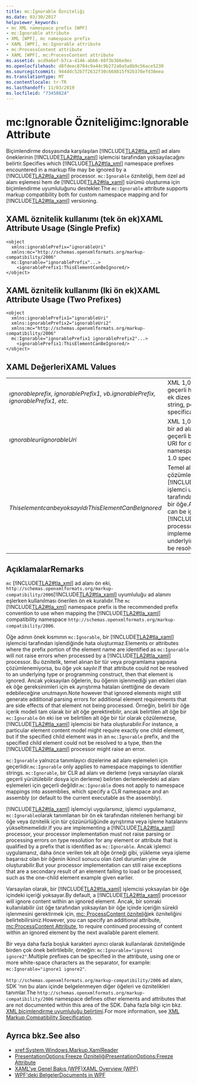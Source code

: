 ```yaml
---
title: mc:Ignorable Özniteliği
ms.date: 03/30/2017
helpviewer_keywords:
- mc XML namespace prefix [WPF]
- mc:Ignorable attribute
- XML [WPF], mc namespace prefix
- XAML [WPF], mc:Ignorable attribute
- mc:ProcessContent attribute
- XAML [WPF], mc:ProcessContent attribute
ms.assetid: acd9a6ef-b7ca-4146-abb6-60f3b366e9ec
ms.openlocfilehash: d8fdeec8784c9a44c9b272a0a5a8b9c56ace5230
ms.sourcegitcommit: 944ddc52b7f2632f30c668815f92b378efd38eea
ms.translationtype: MT
ms.contentlocale: tr-TR
ms.lasthandoff: 11/03/2019
ms.locfileid: "73458824"
---
```

# <a name="mcignorable-attribute"></a><span data-ttu-id="3f309-102">mc:Ignorable Özniteliği</span><span class="sxs-lookup"><span data-stu-id="3f309-102">mc:Ignorable Attribute</span></span>
<span data-ttu-id="3f309-103">Biçimlendirme dosyasında karşılaşılan [!INCLUDE[TLA2#tla_xml](../../../../includes/tla2sharptla-xml-md.md)] ad alanı öneklerinin [!INCLUDE[TLA2#tla_xaml](../../../../includes/tla2sharptla-xaml-md.md)] işlemcisi tarafından yoksayılacağını belirtir.</span><span class="sxs-lookup"><span data-stu-id="3f309-103">Specifies which [!INCLUDE[TLA2#tla_xml](../../../../includes/tla2sharptla-xml-md.md)] namespace prefixes encountered in a markup file may be ignored by a [!INCLUDE[TLA2#tla_xaml](../../../../includes/tla2sharptla-xaml-md.md)] processor.</span></span> <span data-ttu-id="3f309-104">`mc:Ignorable` özniteliği, hem özel ad alanı eşlemesi hem de [!INCLUDE[TLA2#tla_xaml](../../../../includes/tla2sharptla-xaml-md.md)] sürümü oluşturma için biçimlendirme uyumluluğunu destekler.</span><span class="sxs-lookup"><span data-stu-id="3f309-104">The `mc:Ignorable` attribute supports markup compatibility both for custom namespace mapping and for [!INCLUDE[TLA2#tla_xaml](../../../../includes/tla2sharptla-xaml-md.md)] versioning.</span></span>  
  
## <a name="xaml-attribute-usage-single-prefix"></a><span data-ttu-id="3f309-105">XAML öznitelik kullanımı (tek ön ek)</span><span class="sxs-lookup"><span data-stu-id="3f309-105">XAML Attribute Usage (Single Prefix)</span></span>  
  
```xaml  
<object  
  xmlns:ignorablePrefix="ignorableUri"  
  xmlns:mc="http://schemas.openxmlformats.org/markup-compatibility/2006"  
  mc:Ignorable="ignorablePrefix"...>  
    <ignorablePrefix1:ThisElementCanBeIgnored/>  
</object>  
```  
  
## <a name="xaml-attribute-usage-two-prefixes"></a><span data-ttu-id="3f309-106">XAML öznitelik kullanımı (Iki ön ek)</span><span class="sxs-lookup"><span data-stu-id="3f309-106">XAML Attribute Usage (Two Prefixes)</span></span>  
  
```xaml  
<object  
  xmlns:ignorablePrefix1="ignorableUri"  
  xmlns:ignorablePrefix2="ignorableUri2"  
  xmlns:mc="http://schemas.openxmlformats.org/markup-compatibility/2006"  
  mc:Ignorable="ignorablePrefix1 ignorablePrefix2"...>  
    <ignorablePrefix1:ThisElementCanBeIgnored/>  
</object>  
```  
  
## <a name="xaml-values"></a><span data-ttu-id="3f309-107">XAML Değerleri</span><span class="sxs-lookup"><span data-stu-id="3f309-107">XAML Values</span></span>  
  
|||  
|-|-|  
|<span data-ttu-id="3f309-108">*ıgnorableprefix, ignorablePrefix1, vb.*</span><span class="sxs-lookup"><span data-stu-id="3f309-108">*ignorablePrefix, ignorablePrefix1, etc.*</span></span>|<span data-ttu-id="3f309-109">XML 1,0 belirtimine göre geçerli herhangi bir ön ek dizesi.</span><span class="sxs-lookup"><span data-stu-id="3f309-109">Any valid prefix string, per the XML 1.0 specification.</span></span>|  
|<span data-ttu-id="3f309-110">*ıgnorableuri*</span><span class="sxs-lookup"><span data-stu-id="3f309-110">*ignorableUri*</span></span>|<span data-ttu-id="3f309-111">XML 1,0 belirtimine göre bir ad alanı atamak için geçerli bir URI.</span><span class="sxs-lookup"><span data-stu-id="3f309-111">Any valid URI for designating a namespace, per the XML 1.0 specification.</span></span>|  
|<span data-ttu-id="3f309-112">*Thiselementcanbeyoksayıldı*</span><span class="sxs-lookup"><span data-stu-id="3f309-112">*ThisElementCanBeIgnored*</span></span>|<span data-ttu-id="3f309-113">Temel alınan tür çözümlenemiyorsa, [!INCLUDE[TLA#tla_xaml](../../../../includes/tlasharptla-xaml-md.md)] işlemci uygulamaları tarafından yoksayılabilir bir öğe.</span><span class="sxs-lookup"><span data-stu-id="3f309-113">An element that can be ignored by [!INCLUDE[TLA#tla_xaml](../../../../includes/tlasharptla-xaml-md.md)] processor implementations, if the underlying type cannot be resolved.</span></span>|  
  
## <a name="remarks"></a><span data-ttu-id="3f309-114">Açıklamalar</span><span class="sxs-lookup"><span data-stu-id="3f309-114">Remarks</span></span>  
 <span data-ttu-id="3f309-115">`mc` [!INCLUDE[TLA2#tla_xml](../../../../includes/tla2sharptla-xml-md.md)] ad alanı ön eki, `http://schemas.openxmlformats.org/markup-compatibility/2006`[!INCLUDE[TLA2#tla_xaml](../../../../includes/tla2sharptla-xaml-md.md)] uyumluluğu ad alanını eşlerken kullanılması önerilen ön ek kuralıdır.</span><span class="sxs-lookup"><span data-stu-id="3f309-115">The `mc` [!INCLUDE[TLA2#tla_xml](../../../../includes/tla2sharptla-xml-md.md)] namespace prefix is the recommended prefix convention to use when mapping the [!INCLUDE[TLA2#tla_xaml](../../../../includes/tla2sharptla-xaml-md.md)] compatibility namespace `http://schemas.openxmlformats.org/markup-compatibility/2006`.</span></span>  
  
 <span data-ttu-id="3f309-116">Öğe adının önek kısmının `mc:Ignorable`, bir [!INCLUDE[TLA2#tla_xaml](../../../../includes/tla2sharptla-xaml-md.md)] işlemcisi tarafından işlendiğinde hata oluşturmaz.</span><span class="sxs-lookup"><span data-stu-id="3f309-116">Elements or attributes where the prefix portion of the element name are identified as `mc:Ignorable` will not raise errors when processed by a [!INCLUDE[TLA2#tla_xaml](../../../../includes/tla2sharptla-xaml-md.md)] processor.</span></span> <span data-ttu-id="3f309-117">Bu öznitelik, temel alınan bir tür veya programlama yapısına çözümlenemiyorsa, bu öğe yok sayılır.</span><span class="sxs-lookup"><span data-stu-id="3f309-117">If that attribute could not be resolved to an underlying type or programming construct, then that element is ignored.</span></span> <span data-ttu-id="3f309-118">Ancak yoksayılan öğelerin, bu öğenin işlenmediği yan etkileri olan ek öğe gereksinimleri için ek ayrıştırma hataları ürettiğine de devam edebileceğine unutmayın.</span><span class="sxs-lookup"><span data-stu-id="3f309-118">Note however that ignored elements might still generate additional parsing errors for additional element requirements that are side effects of that element not being processed.</span></span> <span data-ttu-id="3f309-119">Örneğin, belirli bir öğe içerik modeli tam olarak bir alt öğe gerektirebilir, ancak belirtilen alt öğe bir `mc:Ignorable` ön eki ise ve belirtilen alt öğe bir tür olarak çözülemezse, [!INCLUDE[TLA2#tla_xaml](../../../../includes/tla2sharptla-xaml-md.md)] işlemcisi bir hata oluşturabilir.</span><span class="sxs-lookup"><span data-stu-id="3f309-119">For instance, a particular element content model might require exactly one child element, but if the specified child element was in an `mc:Ignorable` prefix, and the specified child element could not be resolved to a type, then the [!INCLUDE[TLA2#tla_xaml](../../../../includes/tla2sharptla-xaml-md.md)] processor might raise an error.</span></span>  
  
 <span data-ttu-id="3f309-120">`mc:Ignorable` yalnızca tanımlayıcı dizelerine ad alanı eşlemeleri için geçerlidir.</span><span class="sxs-lookup"><span data-stu-id="3f309-120">`mc:Ignorable` only applies to namespace mappings to identifier strings.</span></span> <span data-ttu-id="3f309-121">`mc:Ignorable`, bir CLR ad alanı ve derleme (veya varsayılan olarak geçerli yürütülebilir dosya için derleme) belirten derlemelerdeki ad alanı eşlemeleri için geçerli değildir.</span><span class="sxs-lookup"><span data-stu-id="3f309-121">`mc:Ignorable` does not apply to namespace mappings into assemblies, which specify a CLR namespace and an assembly (or default to the current executable as the assembly).</span></span>  
  
 <span data-ttu-id="3f309-122">[!INCLUDE[TLA2#tla_xaml](../../../../includes/tla2sharptla-xaml-md.md)] işlemciyi uygularsınız, işlemci uygulamanız, `mc:Ignorable`olarak tanımlanan bir ön ek tarafından nitelenen herhangi bir öğe veya öznitelik için tür çözünürlüğünde ayrıştırma veya işleme hatalarını yükseltmemelidir.</span><span class="sxs-lookup"><span data-stu-id="3f309-122">If you are implementing a [!INCLUDE[TLA2#tla_xaml](../../../../includes/tla2sharptla-xaml-md.md)] processor, your processor implementation must not raise parsing or processing errors on type resolution for any element or attribute that is qualified by a prefix that is identified as `mc:Ignorable`.</span></span> <span data-ttu-id="3f309-123">Ancak işlemci uygulamanız, daha önce verilen tek alt öğe örneği gibi, yükleme veya işleme başarısız olan bir öğenin ikincil sonucu olan özel durumları yine de oluşturabilir.</span><span class="sxs-lookup"><span data-stu-id="3f309-123">But your processor implementation can still raise exceptions that are a secondary result of an element failing to load or be processed, such as the one-child element example given earlier.</span></span>  
  
 <span data-ttu-id="3f309-124">Varsayılan olarak, bir [!INCLUDE[TLA2#tla_xaml](../../../../includes/tla2sharptla-xaml-md.md)] işlemcisi yoksayılan bir öğe içindeki içeriği yoksayar.</span><span class="sxs-lookup"><span data-stu-id="3f309-124">By default, a [!INCLUDE[TLA2#tla_xaml](../../../../includes/tla2sharptla-xaml-md.md)] processor will ignore content within an ignored element.</span></span> <span data-ttu-id="3f309-125">Ancak, bir sonraki kullanılabilir üst öğe tarafından yoksayılan bir öğe içinde içeriğin sürekli işlenmesini gerektirmek için, [mc: ProcessContent özniteliği](mc-processcontent-attribute.md)ek özniteliğini belirtebilirsiniz.</span><span class="sxs-lookup"><span data-stu-id="3f309-125">However, you can specify an additional attribute, [mc:ProcessContent Attribute](mc-processcontent-attribute.md), to require continued processing of content within an ignored element by the next available parent element.</span></span>  
  
 <span data-ttu-id="3f309-126">Bir veya daha fazla boşluk karakteri ayırıcı olarak kullanılarak özniteliğinde birden çok önek belirtilebilir, örneğin: `mc:Ignorable="ignore1 ignore2"`.</span><span class="sxs-lookup"><span data-stu-id="3f309-126">Multiple prefixes can be specified in the attribute, using one or more white-space characters as the separator, for example: `mc:Ignorable="ignore1 ignore2"`.</span></span>  

 <span data-ttu-id="3f309-127">`http://schemas.openxmlformats.org/markup-compatibility/2006` ad alanı, SDK 'nın bu alanı içinde belgelenmeyen diğer öğeleri ve öznitelikleri tanımlar.</span><span class="sxs-lookup"><span data-stu-id="3f309-127">The `http://schemas.openxmlformats.org/markup-compatibility/2006` namespace defines other elements and attributes that are not documented within this area of the SDK.</span></span> <span data-ttu-id="3f309-128">Daha fazla bilgi için bkz. [XML biçimlendirme uyumluluğu belirtimi](/office/open-xml/introduction-to-markup-compatibility#markup-compatibility-in-the-open-xml-file-formats-specification).</span><span class="sxs-lookup"><span data-stu-id="3f309-128">For more information, see [XML Markup Compatibility Specification](/office/open-xml/introduction-to-markup-compatibility#markup-compatibility-in-the-open-xml-file-formats-specification).</span></span>  
  
## <a name="see-also"></a><span data-ttu-id="3f309-129">Ayrıca bkz.</span><span class="sxs-lookup"><span data-stu-id="3f309-129">See also</span></span>

- <xref:System.Windows.Markup.XamlReader>
- [<span data-ttu-id="3f309-130">PresentationOptions:Freeze Özniteliği</span><span class="sxs-lookup"><span data-stu-id="3f309-130">PresentationOptions:Freeze Attribute</span></span>](presentationoptions-freeze-attribute.md)
- [<span data-ttu-id="3f309-131">XAML'ye Genel Bakış (WPF)</span><span class="sxs-lookup"><span data-stu-id="3f309-131">XAML Overview (WPF)</span></span>](../../../desktop-wpf/fundamentals/xaml.md)
- [<span data-ttu-id="3f309-132">WPF'deki Belgeler</span><span class="sxs-lookup"><span data-stu-id="3f309-132">Documents in WPF</span></span>](documents-in-wpf.md)
